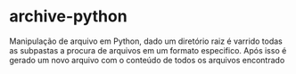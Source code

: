 # archive-python
Manipulação de arquivo em Python, dado um diretório raiz é varrido todas as subpastas a procura de arquivos em um formato especifico. Após isso é gerado um novo arquivo com o conteúdo de todos os arquivos encontrado 
